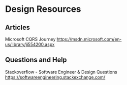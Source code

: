 # Design Resources

## Articles

Microsoft CQRS Journey
https://msdn.microsoft.com/en-us/library/jj554200.aspx

## Questions and Help

Stackoverflow - Software Engineer & Design Questions
https://softwareengineering.stackexchange.com/


